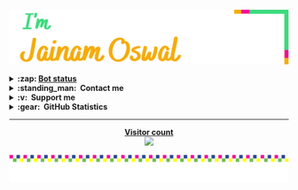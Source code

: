 <a href="https://jainam.xyz">
<p align="left" >
  <img src="media/icon.svg" alt="me"></a>

<details>
<summary><b>:zap:&nbsp;<a href='https://t.me/j_projects/6'>Bot status</a></b></summary>
<a align="center"><br>
  
<start>

| 🤖 Bot 🤖 | ⭐️ Status ⭐️ |
| :-: | :-: |
| [­](https://t.me/iTs_a_RoBot) | ✔️ |
| [Mail Bot](https://t.me/xmail_robot) | ✔️ |

`Updated last at ~ 17:27 18/02`

**Made with ❤️ via [BotStatus](https://github.com/jainamoswal/botstatus)**. 
<end>
</details>

<details>
  <summary><b>:standing_man: &nbsp;Contact me</b></summary><br/>

<p align="center">
    <a href="https://github.com/jainamoswal">
        <img height="25px" src="https://img.shields.io/badge/Github-000000?style=for-the-badge&logo=github&logoColor=white" /> </a>
    <a href="https://jainam.xyz">
        <img height="25px" src="https://img.shields.io/badge/website-FFD580?style=for-the-badge&logo=about.me&logoColor=black" /> </a>
    <a href="https://instagram.com/jainamoswal_4/">
        <img height="25px" src="https://img.shields.io/badge/instagram-FFFF00?style=for-the-badge&logo=instagram" /> </a>
    <a href="https://t.me/limited_account">
        <img height="25px" src="https://img.shields.io/badge/telegram-ffffff?style=for-the-badge&logo=telegram&logoColor=white" /> </a>
    <a href="mailto:me@jainam.me">
        <img height="25px" src="https://img.shields.io/badge/mail-87CEEB?style=for-the-badge&logo=gmail" /> </a>
    <a href="https://facebook.com/imjainam">
        <img height="25px" src="https://img.shields.io/badge/facebook-0000ff?style=for-the-badge&logo=facebook&logoColor=white" /></a>
    <a href="https://twitter.com/jainamoswal_4">
        <img height="25px" src="https://img.shields.io/badge/twitter-FFFFFF?style=for-the-badge&logo=twitter" /> </a>
    <a href="https://api.whatsapp.com/send/?phone=918106954061&text&app_absent=0">
        <img height="25px" src="https://img.shields.io/badge/whatsapp-90EE90?style=for-the-badge&logo=whatsapp&logoColor=228B22" /></a>
</p>
</details>

<details>
  <summary><b>:v: &nbsp;Support me</b></summary>
  <br/>
  <p align="center">
    <a href="https://paypal.com/paypalme/JOswal105">
        <img height="40px" src="https://www.paypalobjects.com/webstatic/mktg/Logo/pp-logo-100px.png" /> </a> &nbsp;
    <a href="https://buymeacoffee.com/jainamoswal">
        <img height="40px" src="https://cdn.buymeacoffee.com/buttons/v2/default-yellow.png" /></a> &nbsp;
    <a href="https://ko-fi.com/O5O64S9GG">
        <img height="40px" src="https://cdn.ko-fi.com/cdn/kofi3.png?v=2" /></a> &nbsp;
    <a href="https://upier.org/pay?vpa=jainamoswal@sbi&amount=250">
        <img height="40px" src="https://upload.wikimedia.org/wikipedia/commons/archive/e/e1/20200901100646%21UPI-Logo-vector.svg" /></a>
    <a href="https://www.digitalocean.com/?refcode=0d3755756467&utm_campaign=Referral_Invite&utm_medium=Referral_Program&utm_source=badge"><img height="40px" src="https://web-platforms.sfo2.digitaloceanspaces.com/WWW/Badge%202.svg" alt="DigitalOcean Referral Badge" /></a>
  </p> 
</details>

<details>
  <summary><b>:gear: &nbsp;GitHub Statistics</b></summary><br/>

<p align="center" >
  <img src="media/metrics.svg" width="375" /><img src="media/achievements.svg" width="375" /></p>
</details>

<hr>
  
<a href="https://github.com/jainamoswal">
<p align="center"> 
  <b>Visitor count</b><br>
  <img src="https://profile-counter.glitch.me/jainamoswal1/count.svg" /></p></a>

<p href="https://t.me/jainamoswal" align="center">
  <img src="media/footer.svg" alt="me"></p>
